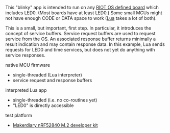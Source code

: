 
This "blinky" app is intended to run on any
[RIOT OS defined board](https://github.com/RIOT-OS/RIOT/tree/master/boards)
which includes LED0.  (Most boards have at least LED0.) Some small MCUs might
not have enough CODE or DATA space to work ([Lua](http://lua.org) takes a lot
of both).

This is a small, but important, first step. In particular, it introduces the
concept of service buffers. Service request buffers are used to request service
from the OS. An associated response buffer returns minimally a result indication and
may contain response data. In this example, Lua sends requests for LED0 and
time services, but does not yet do anything with service responses.

native MCU firmware
 - single-threaded (Lua interpreter)
 - service request and response buffers

interpreted Lua app
 - single-threaded (i.e. no co-routines yet)
 - "LED0" is directly accessible

test platform
 - [Makerdiary nRF52840 M.2 developer kit](https://makerdiary.com/products/nrf52840-m2-developer-kit)

